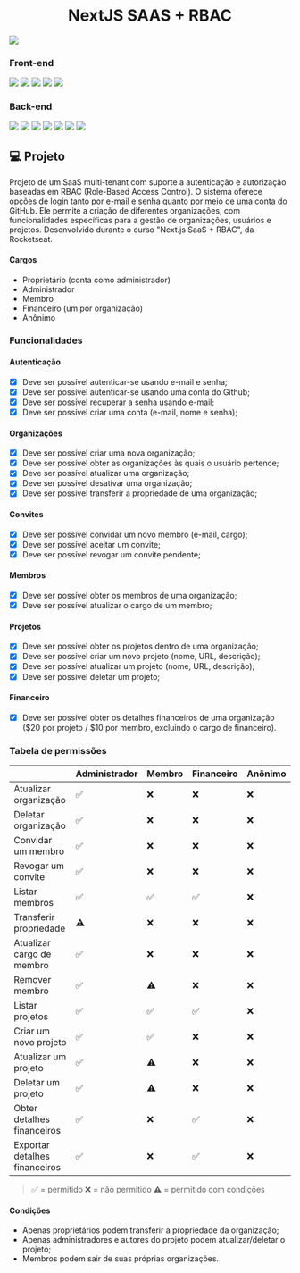 <h1 align="center">NextJS SAAS + RBAC</h1>

<p align="center">
  <p>
    <a alt="Turborepo">
      <img src="https://img.shields.io/badge/Turborepo-EF4444.svg?style=for-the-badge&logo=Turborepo&logoColor=white" />
    </a>
  </p>
  
  <h3 align="left">Front-end</h3>
  <p>
    <a alt="ReactJS">
      <img src="https://img.shields.io/badge/react-%2320232a.svg?style=for-the-badge&logo=react&logoColor=%2361DAFB" />
    </a>
    <a alt="NextJS">
      <img src="https://img.shields.io/badge/Next.js-000000.svg?style=for-the-badge&logo=nextdotjs&logoColor=white" />
    </a>
    <a alt="TypeScript">
      <img src="https://img.shields.io/badge/typescript-%23007ACC.svg?style=for-the-badge&logo=typescript&logoColor=white" />
    </a>
    <a alt="TailwindCSS">
      <img src="https://img.shields.io/badge/TAILWINDCSS-%2338B2AC.svg?style=for-the-badge&logo=tailwind-css&logoColor=white" />
    </a>
    <a alt="Shadcn UI">
      <img src="https://img.shields.io/badge/shadcn/ui-000000.svg?style=for-the-badge&logo=shadcn/ui&logoColor=white" />
    </a>
  </p>
  
  <h3 align="left">Back-end</h3>
  <p>
    <a alt="NodeJS">
      <img src="https://img.shields.io/badge/Node.js-5FA04E.svg?style=for-the-badge&logo=nodedotjs&logoColor=white" />
    </a>
    <a alt="Fastify">
      <img src="https://img.shields.io/badge/Fastify-000000.svg?style=for-the-badge&logo=Fastify&logoColor=white" />
    </a>
    <a alt="TypeScript">
      <img src="https://img.shields.io/badge/typescript-%23007ACC.svg?style=for-the-badge&logo=typescript&logoColor=white" />
    </a>
    <a alt="Prisma">
      <img src="https://img.shields.io/badge/Prisma-2D3748.svg?style=for-the-badge&logo=Prisma&logoColor=white" />
    </a>
    <a alt="Zod">
      <img src="https://img.shields.io/badge/Zod-3E67B1.svg?style=for-the-badge&logo=Zod&logoColor=white" />
    </a>
    <a alt="Docker">
      <img src="https://img.shields.io/badge/Docker-2496ED.svg?style=for-the-badge&logo=Docker&logoColor=white" />
    </a>
    <a alt="PostgreSQL">
      <img src="https://img.shields.io/badge/PostgreSQL-4169E1.svg?style=for-the-badge&logo=PostgreSQL&logoColor=white" />
    </a>
  </p>
</p>

## 💻 Projeto<a id="projeto"></a>

Projeto de um SaaS multi-tenant com suporte a autenticação e autorização baseadas em RBAC (Role-Based Access Control). O sistema oferece opções de login tanto por e-mail e senha quanto por meio de uma conta do GitHub. Ele permite a criação de diferentes organizações, com funcionalidades específicas para a gestão de organizações, usuários e projetos. Desenvolvido durante o curso "Next.js SaaS + RBAC", da Rocketseat.

#### Cargos
- Proprietário (conta como administrador)
- Administrador
- Membro
- Financeiro (um por organização)
- Anônimo

### Funcionalidades
#### Autenticação
- [X] Deve ser possível autenticar-se usando e-mail e senha;
- [X] Deve ser possível autenticar-se usando uma conta do Github;
- [X] Deve ser possível recuperar a senha usando e-mail;
- [X] Deve ser possível criar uma conta (e-mail, nome e senha);
#### Organizações
- [X] Deve ser possível criar uma nova organização;
- [X] Deve ser possível obter as organizações às quais o usuário pertence;
- [X] Deve ser possível atualizar uma organização;
- [X] Deve ser possível desativar uma organização;
- [X] Deve ser possível transferir a propriedade de uma organização;
#### Convites
- [X] Deve ser possível convidar um novo membro (e-mail, cargo);
- [X] Deve ser possível aceitar um convite;
- [X] Deve ser possível revogar um convite pendente;
#### Membros
- [X] Deve ser possível obter os membros de uma organização;
- [X] Deve ser possível atualizar o cargo de um membro;
#### Projetos
- [X] Deve ser possível obter os projetos dentro de uma organização;
- [X] Deve ser possível criar um novo projeto (nome, URL, descrição);
- [X] Deve ser possível atualizar um projeto (nome, URL, descrição);
- [X] Deve ser possível deletar um projeto;
#### Financeiro
- [X] Deve ser possível obter os detalhes financeiros de uma organização ($20 por projeto / $10 por membro, excluindo o cargo de financeiro).  


### Tabela de permissões
|                          | Administrador | Membro | Financeiro | Anônimo   |
| ------------------------ | ------------- | ------ | ---------- | --------- |
| Atualizar organização    | ✅            | ❌     | ❌         | ❌        |
| Deletar organização      | ✅            | ❌     | ❌         | ❌        |
| Convidar um membro       | ✅            | ❌     | ❌         | ❌        |
| Revogar um convite       | ✅            | ❌     | ❌         | ❌        |
| Listar membros           | ✅            | ✅     | ✅         | ❌        |
| Transferir propriedade   | ⚠️            | ❌     | ❌         | ❌        |
| Atualizar cargo de membro| ✅            | ❌     | ❌         | ❌        |
| Remover membro           | ✅            | ⚠️     | ❌         | ❌        |
| Listar projetos          | ✅            | ✅     | ✅         | ❌        |
| Criar um novo projeto    | ✅            | ✅     | ❌         | ❌        |
| Atualizar um projeto     | ✅            | ⚠️     | ❌         | ❌        |
| Deletar um projeto       | ✅            | ⚠️     | ❌         | ❌        |
| Obter detalhes financeiros | ✅          | ❌     | ✅         | ❌        |
| Exportar detalhes financeiros | ✅       | ❌     | ✅         | ❌        |
> ✅ = permitido
> ❌ = não permitido
> ⚠️ = permitido com condições

#### Condições
- Apenas proprietários podem transferir a propriedade da organização;
- Apenas administradores e autores do projeto podem atualizar/deletar o projeto;
- Membros podem sair de suas próprias organizações.
